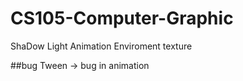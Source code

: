 # CS105-Computer-Graphic
ShaDow
Light
Animation
Enviroment texture

##bug
Tween -> bug in animation
